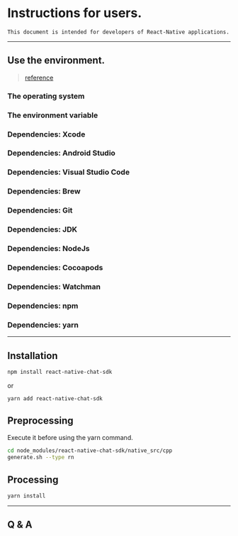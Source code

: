 # Instructions for users.
    This document is intended for developers of React-Native applications.

---

## Use the environment.

> [reference](./developer.md)  

### The operating system
### The environment variable
### Dependencies: Xcode
### Dependencies: Android Studio
### Dependencies: Visual Studio Code
### Dependencies: Brew
### Dependencies: Git
### Dependencies: JDK
### Dependencies: NodeJs
### Dependencies: Cocoapods
### Dependencies: Watchman
### Dependencies: npm
### Dependencies: yarn

---

## Installation

```sh
npm install react-native-chat-sdk
```
or
```sh
yarn add react-native-chat-sdk
```

## Preprocessing
Execute it before using the yarn command.  
```sh
cd node_modules/react-native-chat-sdk/native_src/cpp
generate.sh --type rn
```

## Processing
```sh
yarn install
```

---

## Q & A